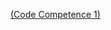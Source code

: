 [(Code Competence 1)](https://docs.google.com/spreadsheets/d/16CaKq5OYdpRsGS3C5rxLtvLsdrELySd5pTBR99wjlSM/edit?usp=sharing)
